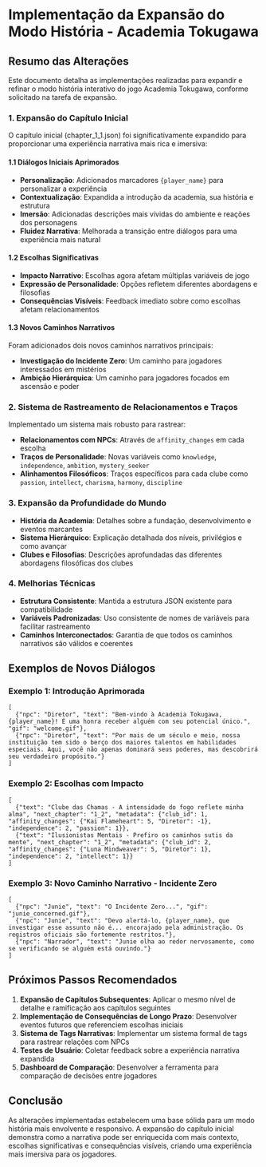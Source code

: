 # Implementação da Expansão do Modo História - Academia Tokugawa

## Resumo das Alterações

Este documento detalha as implementações realizadas para expandir e refinar o modo história interativo do jogo Academia Tokugawa, conforme solicitado na tarefa de expansão.

### 1. Expansão do Capítulo Inicial

O capítulo inicial (chapter_1_1.json) foi significativamente expandido para proporcionar uma experiência narrativa mais rica e imersiva:

#### 1.1 Diálogos Iniciais Aprimorados

- **Personalização**: Adicionados marcadores `{player_name}` para personalizar a experiência
- **Contextualização**: Expandida a introdução da academia, sua história e estrutura
- **Imersão**: Adicionadas descrições mais vívidas do ambiente e reações dos personagens
- **Fluidez Narrativa**: Melhorada a transição entre diálogos para uma experiência mais natural

#### 1.2 Escolhas Significativas

- **Impacto Narrativo**: Escolhas agora afetam múltiplas variáveis de jogo
- **Expressão de Personalidade**: Opções refletem diferentes abordagens e filosofias
- **Consequências Visíveis**: Feedback imediato sobre como escolhas afetam relacionamentos

#### 1.3 Novos Caminhos Narrativos

Foram adicionados dois novos caminhos narrativos principais:

- **Investigação do Incidente Zero**: Um caminho para jogadores interessados em mistérios
- **Ambição Hierárquica**: Um caminho para jogadores focados em ascensão e poder

### 2. Sistema de Rastreamento de Relacionamentos e Traços

Implementado um sistema mais robusto para rastrear:

- **Relacionamentos com NPCs**: Através de `affinity_changes` em cada escolha
- **Traços de Personalidade**: Novas variáveis como `knowledge`, `independence`, `ambition`, `mystery_seeker`
- **Alinhamentos Filosóficos**: Traços específicos para cada clube como `passion`, `intellect`, `charisma`, `harmony`, `discipline`

### 3. Expansão da Profundidade do Mundo

- **História da Academia**: Detalhes sobre a fundação, desenvolvimento e eventos marcantes
- **Sistema Hierárquico**: Explicação detalhada dos níveis, privilégios e como avançar
- **Clubes e Filosofias**: Descrições aprofundadas das diferentes abordagens filosóficas dos clubes

### 4. Melhorias Técnicas

- **Estrutura Consistente**: Mantida a estrutura JSON existente para compatibilidade
- **Variáveis Padronizadas**: Uso consistente de nomes de variáveis para facilitar rastreamento
- **Caminhos Interconectados**: Garantia de que todos os caminhos narrativos são válidos e coerentes

## Exemplos de Novos Diálogos

### Exemplo 1: Introdução Aprimorada

```
[
  {"npc": "Diretor", "text": "Bem-vindo à Academia Tokugawa, {player_name}! É uma honra receber alguém com seu potencial único.", "gif": "welcome.gif"},
  {"npc": "Diretor", "text": "Por mais de um século e meio, nossa instituição tem sido o berço dos maiores talentos em habilidades especiais. Aqui, você não apenas dominará seus poderes, mas descobrirá seu verdadeiro propósito."}
]
```

### Exemplo 2: Escolhas com Impacto

```
[
  {"text": "Clube das Chamas - A intensidade do fogo reflete minha alma", "next_chapter": "1_2", "metadata": {"club_id": 1, "affinity_changes": {"Kai Flameheart": 5, "Diretor": -1}, "independence": 2, "passion": 1}},
  {"text": "Ilusionistas Mentais - Prefiro os caminhos sutis da mente", "next_chapter": "1_2", "metadata": {"club_id": 2, "affinity_changes": {"Luna Mindweaver": 5, "Diretor": 1}, "independence": 2, "intellect": 1}}
]
```

### Exemplo 3: Novo Caminho Narrativo - Incidente Zero

```
[
  {"npc": "Junie", "text": "O Incidente Zero...", "gif": "junie_concerned.gif"},
  {"npc": "Junie", "text": "Devo alertá-lo, {player_name}, que investigar esse assunto não é... encorajado pela administração. Os registros oficiais são fortemente restritos."},
  {"npc": "Narrador", "text": "Junie olha ao redor nervosamente, como se verificando se alguém está ouvindo."}
]
```

## Próximos Passos Recomendados

1. **Expansão de Capítulos Subsequentes**: Aplicar o mesmo nível de detalhe e ramificação aos capítulos seguintes
2. **Implementação de Consequências de Longo Prazo**: Desenvolver eventos futuros que referenciem escolhas iniciais
3. **Sistema de Tags Narrativas**: Implementar um sistema formal de tags para rastrear relações com NPCs
4. **Testes de Usuário**: Coletar feedback sobre a experiência narrativa expandida
5. **Dashboard de Comparação**: Desenvolver a ferramenta para comparação de decisões entre jogadores

## Conclusão

As alterações implementadas estabelecem uma base sólida para um modo história mais envolvente e responsivo. A expansão do capítulo inicial demonstra como a narrativa pode ser enriquecida com mais contexto, escolhas significativas e consequências visíveis, criando uma experiência mais imersiva para os jogadores.
